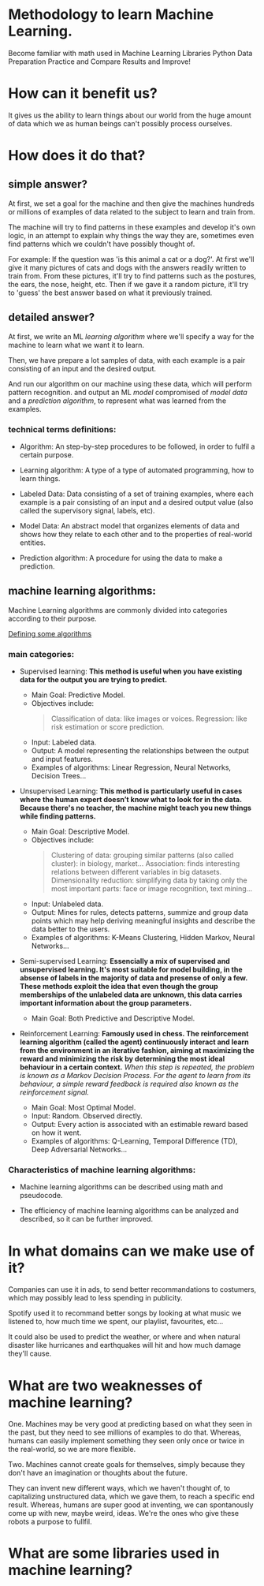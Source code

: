 
# Methodology to learn Machine Learning.

Become familiar with math used in Machine Learning
Libraries Python
Data Preparation
Practice and Compare Results and Improve!


# How can it benefit us?

It gives us the ability to learn things about our world from the huge amount of data which we as human beings can't possibly process ourselves.


# How does it do that?

## simple answer?

At first, we set a goal for the machine and then give the machines hundreds or millions of examples of data related to the subject to learn and train from.

The machine will try to find patterns in these examples and develop it's own logic, in an attempt to explain why things the way they are, sometimes even find patterns which we couldn't have possibly thought of.

For example: If the question was 'is this animal a cat or a dog?'. At first we'll give it many pictures of cats and dogs with the answers readily written to train from. From these pictures, it'll try to find patterns such as the postures, the ears, the nose, height, etc. Then if we gave it a random picture, it'll try to 'guess' the best answer based on what it previously trained.

## detailed answer?

At first, we write an ML *learning algorithm* where we'll specify a way for the machine to learn what we want it to learn.

Then, we have prepare a lot samples of data, with each example is a pair consisting of an input and the desired output.

And run our algorithm on our machine using these data, which will perform pattern recognition. and output an ML *model* compromised of *model data* and a *prediction algorithm*, to represent what was learned from the examples.

### technical terms definitions:

- Algorithm: An step-by-step procedures to be followed, in order to fulfil a certain purpose.

- Learning algorithm: A type of a type of automated programming, how to learn things.
- Labeled Data: Data consisting of a set of training examples, where each example is a pair consisting of an input and a desired output value (also called the supervisory signal, labels, etc).

- Model Data: An abstract model that organizes elements of data and shows how they relate to each other and to the properties of real-world entities.
- Prediction algorithm: A procedure for using the data to make a prediction.

## machine learning algorithms:

Machine Learning algorithms are commonly divided into categories according to their purpose.

[Defining some algorithms](https://duckduckgo.com)

### main categories:

- Supervised learning: 
    **This method is useful when you have existing data for the output you are trying to predict.**
    - Main Goal: Predictive Model.
    - Objectives include: 
        > Classification of data: like images or voices.
        > Regression: like risk estimation or score prediction.
    - Input: Labeled data.
    - Output: A model representing the relationships between the output and input features.
    - Examples of algorithms: Linear Regression, Neural Networks, Decision Trees...


- Unsupervised Learning:
    **This method is particularly useful in cases where the human expert doesn’t know what to look for in the data. Because there's no teacher, the machine might teach you new things while finding patterns.**
    - Main Goal: Descriptive Model.
    - Objectives include: 
        > Clustering of data: grouping similar patterns (also called cluster): in biology, market...
        > Association: finds interesting relations between different variables in big datasets.
        > Dimensionality reduction: simplifying data by taking only the most important parts: face or image recognition, text mining...
    - Input: Unlabeled data.
    - Output: Mines for rules, detects patterns, summize and group data points which may help deriving meaningful insights and describe the data better to the users.
    - Examples of algorithms: K-Means Clustering, Hidden Markov, Neural Networks...


- Semi-supervised Learning: 
    **Essencially a mix of supervised and unsupervised learning. It's most suitable for model building, in the absense of labels in the majority of data and presense of only a few. These methods exploit the idea that even though the group memberships of the unlabeled data are unknown, this data carries important information about the group parameters.**
    - Main Goal: Both Predictive and Descriptive Model.


- Reinforcement Learning: 
    **Famously used in chess. The reinforcement learning algorithm (called the agent) continuously interact and learn from the environment in an iterative fashion, aiming at maximizing the reward and minimizing the risk by determining the most ideal behaviour in a certain context.** 
    *When this step is repeated, the problem is known as a Markov Decision Process.*
    *For the agent to learn from its behaviour, a simple reward feedback is required also known as the reinforcement signal.*
    - Main Goal: Most Optimal Model.
    - Input: Random. Observed directly.
    - Output: Every action is associated with an estimable reward based on how it went.
    - Examples of algorithms: Q-Learning, Temporal Difference (TD), Deep Adversarial Networks...


### Characteristics of machine learning algorithms:

- Machine learning algorithms can be described using math and pseudocode.

- The efficiency of machine learning algorithms can be analyzed and described, so it can be further improved.


# In what domains can we make use of it?

Companies can use it in ads, to send better recommandations to costumers, which may possibly lead to less spending in publicity.

Spotify used it to recommand better songs by looking at what music we listened to, how much time we spent, our playlist, favourites, etc...

It could also be used to predict the weather, or where and when natural disaster like hurricanes and earthquakes will hit and how much damage they'll cause.


# What are two weaknesses of machine learning?

One. Machines may be very good at predicting based on what they seen in the past, but they need to see millions of examples to do that. Whereas, humans can easily implement something they seen only once or twice in the real-world, so we are more flexible. 

Two. Machines cannot create goals for themselves, simply because they don't have an imagination or thoughts about the future. 

They can invent new different ways, which we haven't thought of, to capitalizing unstructured data, which we gave them, to reach a specific end result. Whereas, humans are super good at inventing, we can spontanously come up with new, maybe weird, ideas. We're the ones who give these robots a purpose to fullfil. 



# What are some libraries used in machine learning?
